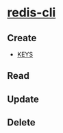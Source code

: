 # [redis-cli](https://redis.io/topics/rediscli)

## Create
- [KEYS](https://redis.io/commands/keys)

## Read

## Update

## Delete

